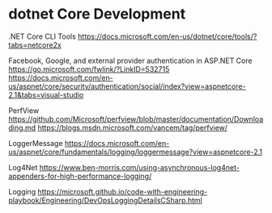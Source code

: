 # dotnet Core Development

.NET Core CLI Tools
https://docs.microsoft.com/en-us/dotnet/core/tools/?tabs=netcore2x


Facebook, Google, and external provider authentication in ASP.NET Core
https://go.microsoft.com/fwlink/?LinkID=532715
https://docs.microsoft.com/en-us/aspnet/core/security/authentication/social/index?view=aspnetcore-2.1&tabs=visual-studio


PerfView
https://github.com/Microsoft/perfview/blob/master/documentation/Downloading.md
https://blogs.msdn.microsoft.com/vancem/tag/perfview/

LoggerMessage
https://docs.microsoft.com/en-us/aspnet/core/fundamentals/logging/loggermessage?view=aspnetcore-2.1

Log4Net
https://www.ben-morris.com/using-asynchronous-log4net-appenders-for-high-performance-logging/

Logging
https://microsoft.github.io/code-with-engineering-playbook/Engineering/DevOpsLoggingDetailsCSharp.html
